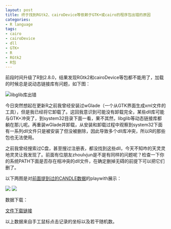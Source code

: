 ```yaml
---
layout: post
title: 终于找到RGtk2、cairoDevice等依赖于GTK+或cairo的程序包出错的原因
categories:
- R language
tags:
- cairo
- cairoDevice
- dll
- GTK+
- R
- RGtk2
- R包
---
```


前段时间升级了R到2.8.0，结果发现RGtk2和cairoDevice等包都不能用了，加载的时候总是说动态链接库有问题，如下图：


![libglib库出错](http://yihui.name/cn/wp-content/uploads/1225436358_0.png)



今日突然想起在更新R之前我曾经安装过wGlade（一个从GTK界面生成xml文件的工具），但是我已经将它卸载了。这回我意识到可能没有卸载完全，某些dll库可能与GTK+冲突了，到system32目录下面一看，果不其然，libglib等动态链接库都躺在那儿呢。再重装wGlade并卸载，从安装和卸载过程中观察到system32下面有一系列dll文件只是被安装了但没被删除，因此导致多个dll库冲突，所以R的那些包也无法使用。

之前我曾经搜索过C盘，甚至搜过注册表，都没找到这些dll，今天不知咋的天灵灵地灵灵让我发现了。前面有位朋友zhoulvjun是不是有同样的问题呢？检查一下你的系统PATH下面是否存在相冲突的dll文件，在确定删掉无碍的前提下可以把它们删了。

以下两图是对[前面提到过的CANDLE数据](http://yihui.name/cn/2008/10/birthday-present-to-felix-andrews/)的playwith展示：


[![](http://yihui.name/cn/wp-content/uploads/1225438370_0.png)](http://yihui.name/cn/wp-content/uploads/1225438370_1.png) [![](http://yihui.name/cn/wp-content/uploads/1225438386_0.png)](http://yihui.name/cn/wp-content/uploads/1225438386_1.png)



数据下载：

[文件下载链接](http://yihui.name/cn/wp-content/uploads//1225438534_0.zip)

以上数据来自手工鼠标点击记录的坐标以及若干随机数。
